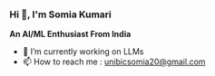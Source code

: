 ### Hi 👋, I'm Somia Kumari 


**An AI/ML Enthusiast From India**




- 🔭 I’m currently working on LLMs
- 📫 How to reach me : unibicsomia20@gmail.com










